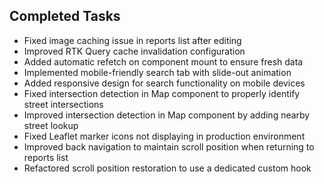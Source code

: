 ## Completed Tasks

- Fixed image caching issue in reports list after editing
- Improved RTK Query cache invalidation configuration
- Added automatic refetch on component mount to ensure fresh data
- Implemented mobile-friendly search tab with slide-out animation
- Added responsive design for search functionality on mobile devices
- Fixed intersection detection in Map component to properly identify street intersections
- Improved intersection detection in Map component by adding nearby street lookup
- Fixed Leaflet marker icons not displaying in production environment
- Improved back navigation to maintain scroll position when returning to reports list
- Refactored scroll position restoration to use a dedicated custom hook
